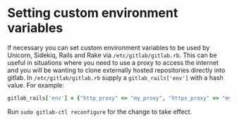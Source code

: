 # Setting custom environment variables

If necessary you can set custom environment variables to be used by Unicorn,
Sidekiq, Rails and Rake via `/etc/gitlab/gitlab.rb`.  This can be useful in
situations where you need to use a proxy to access the internet and you will be
wanting to clone externally hosted repositories directly into gitlab.  In
`/etc/gitlab/gitlab.rb` supply a `gitlab_rails['env']` with a hash value. For
example:

```ruby
gitlab_rails['env'] = {"http_proxy" => "my_proxy", "https_proxy" => "my_proxy"}
```

Run `sudo gitlab-ctl reconfigure` for the change to take effect.
